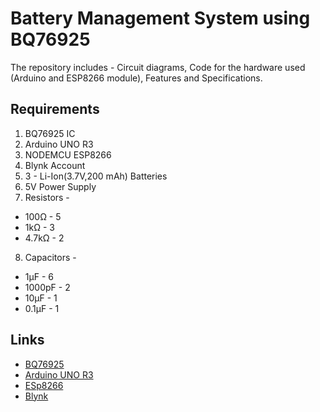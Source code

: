 # Battery Management System using BQ76925
The repository includes - Circuit diagrams, Code for the hardware used (Arduino and ESP8266 module), Features and Specifications.

## Requirements
1. BQ76925 IC
2. Arduino UNO R3
3. NODEMCU ESP8266
4. Blynk Account
5. 3 - Li-Ion(3.7V,200 mAh) Batteries
6. 5V Power Supply
7. Resistors -  
  - 100Ω   - 5
  - 1kΩ    - 3
  - 4.7kΩ  - 2
8. Capacitors -
  - 1µF    - 6
  - 1000pF - 2
  - 10µF   - 1
  - 0.1µF  - 1

## Links
- [BQ76925](https://www.ti.com/product/BQ76925)
- [Arduino UNO R3](https://docs.arduino.cc/hardware/uno-rev3)
- [ESp8266](https://www.make-it.ca/nodemcu-details-specifications/)
- [Blynk](https://blynk.io/)
